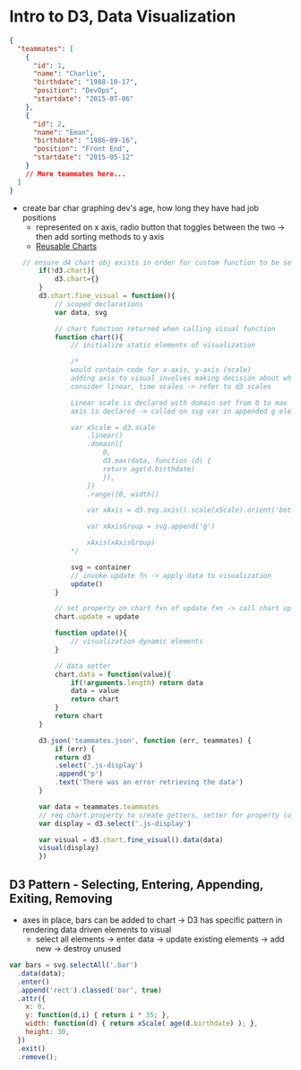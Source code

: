 # Intro to D3, Data Visualization
```json
{
  "teammates": [
    {
      "id": 1,
      "name": "Charlie",
      "birthdate": "1988-10-17",
      "position": "DevOps",
      "startdate": "2015-07-06"
    },
    {
      "id": 2,
      "name": "Eman",
      "birthdate": "1986-09-16",
      "position": "Front End",
      "startdate": "2015-05-12"
    }
    // More teammates here...
  ]
}
```
- create bar char graphing dev's age, how long they have had job positions
    * represented on x axis, radio button that toggles between the two -> then add sorting methods to y axis
    * [Reusable Charts](https://bost.ocks.org/mike/chart/)
    ```js
    // ensure d4 chart obj exists in order for custom function to be set as prop on d3 chart object
        if(!d3.chart){
            d3.chart={}
        }
        d3.chart.fine_visual = function(){
            // scoped declarations
            var data, svg

            // chart function returned when calling visual function
            function chart(){
                // initialize static elements of visualization

                /*
                would contain code for x-axis, y-axis (scale)
                adding axis to visual involves making decision about what scale is to be used
                consider linear, time scales -> refer to d3 scales

                Linear scale is declared with domain set from 0 to max age of dev team, range from 0 to full visualization width
                axis is declared -> called on svg var in appended g element

                var xScale = d3.scale
                    .linear()
                    .domain([
                        0,
                        d3.max(data, function (d) {
                        return age(d.birthdate)
                        }),
                    ])
                    .range([0, width])

                    var xAxis = d3.svg.axis().scale(xScale).orient('bottom')

                    var xAxisGroup = svg.append('g')

                    xAxis(xAxisGroup)
                */

                svg = container
                // invoke update fn -> apply data to visualization
                update()
            }

            // set property on chart fxn of update fxn -> call chart updates
            chart.update = update

            function update(){
                // visualization dynamic elements
            }

            // data setter
            chart.data = function(value){
                if(!arguments.length) return data
                data = value
                return chart
            }
            return chart
        }

        d3.json('teammates.json', function (err, teammates) {
            if (err) {
            return d3
            .select('.js-display')
            .append('p')
            .text('There was an error retrieving the data')
        }

        var data = teammates.teammates
        // req chart.property to create getters, setter for property (user customization)
        var display = d3.select('.js-display')

        var visual = d3.chart.fine_visual().data(data)
        visual(display)
        })
    ```

## D3 Pattern - Selecting, Entering, Appending, Exiting, Removing
- axes in place, bars can be added to chart -> D3 has specific pattern in rendering data driven elements to visual
    * select all elements -> enter data -> update existing elements -> add new -> destroy unused
```js
var bars = svg.selectAll('.bar')
  .data(data);
  .enter()
  .append('rect').classed('bar', true)
  .attr({
    x: 0,
    y: function(d,i) { return i * 35; },
    width: function(d) { return xScale( age(d.birthdate) ); },
    height: 30,
  })
  .exit()
  .remove();
  ```
